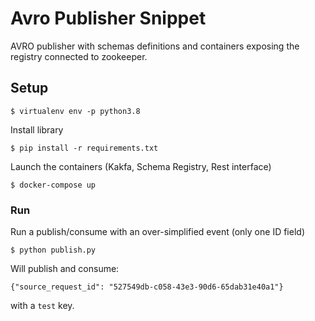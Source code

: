 
# Avro Publisher Snippet

AVRO publisher with schemas definitions and containers exposing the registry connected to zookeeper.

## Setup

```
$ virtualenv env -p python3.8
```
Install library
```
$ pip install -r requirements.txt
```
Launch the containers (Kakfa, Schema Registry, Rest interface)

```
$ docker-compose up
```

### Run

Run a publish/consume with an over-simplified event (only one ID field)
```
$ python publish.py
```

Will publish and consume:

```
{"source_request_id": "527549db-c058-43e3-90d6-65dab31e40a1"}
```

with a `test` key.